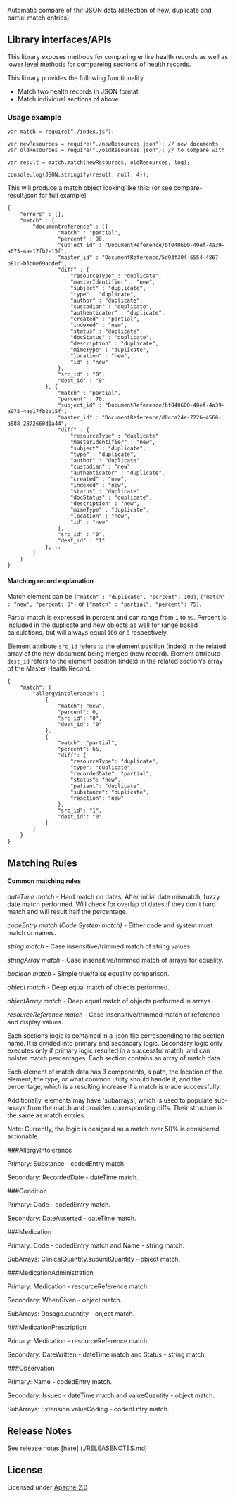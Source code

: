 
Automatic compare of fhir JSON data (detection of new, duplicate and partial match entries)

## Library interfaces/APIs

This library exposes methods for comparing entire health records as well as lower level methods for compareing sections of health records.

This library provides the following functionality

- Match two health records in JSON format
- Match individual sections of above

### Usage example

```
var match = require("./index.js");

var newResources = require("./newResources.json"); // new documents
var oldResources = require("./oldResources.json"); // to compare with

var result = match.match(newResources, oldResources, log);

console.log(JSON.stringify(result, null, 4));

````

This will produce a match object looking like this: (or see compare-result.json for full example)

```
{
	"errors" : [],
	"match" : {
		"documentreference" : [{
				"match" : "partial",
				"percent" : 90,
				"subject_id" : "DocumentReference/bf040600-40ef-4a39-a075-4ae17fb2e15f",
				"master_id" : "DocumentReference/5d93f304-6554-4867-b81c-b5b0e69acdef",
				"diff" : {
					"resourceType" : "duplicate",
					"masterIdentifier" : "new",
					"subject" : "duplicate",
					"type" : "duplicate",
					"author" : "duplicate",
					"custodian" : "duplicate",
					"authenticator" : "duplicate",
					"created" : "partial",
					"indexed" : "new",
					"status" : "duplicate",
					"docStatus" : "duplicate",
					"description" : "duplicate",
					"mimeType" : "duplicate",
					"location" : "new",
					"id" : "new"
				},
				"src_id" : "0",
				"dest_id" : "0"
			}, {
				"match" : "partial",
				"percent" : 70,
				"subject_id" : "DocumentReference/bf040600-40ef-4a39-a075-4ae17fb2e15f",
				"master_id" : "DocumentReference/d0cca24e-7226-4566-a588-2872660d1a44",
				"diff" : {
					"resourceType" : "duplicate",
					"masterIdentifier" : "new",
					"subject" : "duplicate",
					"type" : "duplicate",
					"author" : "duplicate",
					"custodian" : "new",
					"authenticator" : "duplicate",
					"created" : "new",
					"indexed" : "new",
					"status" : "duplicate",
					"docStatus" : "duplicate",
					"description" : "new",
					"mimeType" : "duplicate",
					"location" : "new",
					"id" : "new"
				},
				"src_id" : "0",
				"dest_id" : "1"
			},...
		]
	}
}
```

#### Matching record explanation

Match element can be `{"match" : "duplicate", "percent": 100}`, `{"match" : "new", "percent: 0"}` or `{"match" : "partial", "percent": 75}`.

Partial match is expressed in percent and can range from `1` to `99`.  Percent is included in the duplicate and new objects as well for range based calculations, but will always equal `100` or `0` respectively.

Element attribute `src_id` refers to the element position (index) in the related array of the new document being merged (new record). Element attribute `dest_id` refers to the element position (index) in the related section's array of the Master Health Record.

```
{
    "match": {
        "allergyintolerance": [
            {
                "match": "new",
                "percent": 0,
                "src_id": "0",
                "dest_id": "0"
            },
            {
                "match": "partial",
                "percent": 65,
                "diff": {
                    "resourceType": "duplicate",
                    "type": "duplicate",
                    "recordedDate": "partial",
                    "status": "new",
                    "patient": "duplicate",
                    "substance": "duplicate",
                    "reaction": "new"
                },
                "src_id": "1",
                "dest_id": "0"
            }
        ]
    }
}
```

## Matching Rules

#### Common matching rules

_dateTime match_ - Hard match on dates, After initial date mismatch, fuzzy date match performed.  Will check for overlap of dates if they don't hard match and will result half the percentage.

_codeEntry match (Code System match)_ - Either code and system must match or names.

_string match_ - Case insensitive/trimmed match of string values.

_stringArray match_ - Case insensitive/trimmed match of arrays for equality.

_boolean match_ - Simple true/false equality comparison.

_object match_ - Deep equal match of objects performed.

_objectArray match_ - Deep equal match of objects performed in arrays.

_resourceReference match_ - Case insensitive/trimmed match of reference and display values.

Each sections logic is contained in a .json file corresponding to the section name.  It is divided into primary and secondary logic.  Secondary logic only executes only if primary logic resulted in a successful match, and can bolster match percentages.   Each section contains an array of match data.

Each element of match data has 3 components, a path, the location of the element, the type, or what common utility should handle it, and the percentage, which is a resulting increase if a match is made successfully.

Additionally, elements may have 'subarrays', which is used to populate sub-arrays from the match and provides corresponding diffs.  Their structure is the same as match entries.

Note:  Currently, the logic is designed so a match over 50% is considered actionable.

###AllergyIntolerance

Primary: Substance - codedEntry match.

Secondary: RecordedDate - dateTime match.

###Condition

Primary: Code - codedEntry match.

Secondary: DateAsserted - dateTime match.

###Medication

Primary: Code - codedEntry match and Name - string match.

SubArrays: ClinicalQuantity.subunitQuantity - object match.

###MedicationAdministration

Primary: Medication - resourceReference match.

Secondary: WhenGiven - object match.

SubArrays: Dosage.quantity - onject match.

###MedicationPrescription

Primary: Medication - resourceReference match.

Secondary: DateWritten - dateTime match and Status - string match.

###Observation

Primary: Name - codedEntry match.

Secondary: Issued - dateTime match and valueQuantity - object match.

SubArrays: Extension.valueCoding - codedEntry match.

## Release Notes

See release notes [here] (./RELEASENOTES.md)

## License

Licensed under [Apache 2.0](./LICENSE)